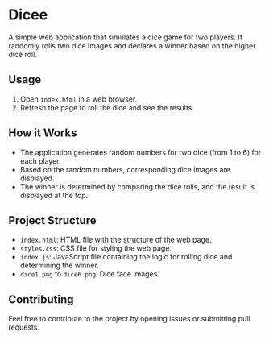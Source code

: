 # Dicee

A simple web application that simulates a dice game for two players. It randomly rolls two dice images and declares a winner based on the higher dice roll.

## Usage

1. Open `index.html` in a web browser.
2. Refresh the page to roll the dice and see the results.

## How it Works

- The application generates random numbers for two dice (from 1 to 6) for each player.
- Based on the random numbers, corresponding dice images are displayed.
- The winner is determined by comparing the dice rolls, and the result is displayed at the top.

## Project Structure

- `index.html`: HTML file with the structure of the web page.
- `styles.css`: CSS file for styling the web page.
- `index.js`: JavaScript file containing the logic for rolling dice and determining the winner.
- `dice1.png` to `dice6.png`: Dice face images.

## Contributing

Feel free to contribute to the project by opening issues or submitting pull requests.

